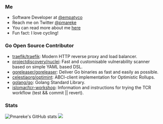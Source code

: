 ### Me

- Software Developer at [@empatyco](https://github.com/empathyco)
- Reach me on Twitter [@pmareke](twitter.com/pmareke)
- You can read more about me [here](pmareke.com)
- Fun fact: I love cycling!


### Go Open Source Contributor

<!--START_SECTION:activity-->
- [traefik/traefik](https://github.com/traefik/traefik): Modern HTTP reverse proxy and load balancer.
- [projectdiscovery/nuclei](https://github.com/projectdiscovery/nuclei): Fast and customisable vulnerability scanner based on simple YAML based DSL.
- [goreleaser/goreleaser](https://github.com/goreleaser/goreleaser): Deliver Go binaries as fast and easily as possible.
- [celestiaorg/optimint](https://github.com/celestiaorg/optimint): ABCI-client implementation for Optimistic Rollups.
- [golang/go](https://github.com/golang/go): Golang Standard Library.
- [islomar/tcr-workshop](https://github.com/islomar/tcr-workshop): Information and instructions for trying the TCR workflow (test && commit || revert).
<!--END_SECTION:activity-->

### Stats
![Pmareke's GitHub stats](https://github-readme-stats.vercel.app/api?username=pmareke&show_icons=true)
![](https://komarev.com/ghpvc/?username=pmareke&color=green)
